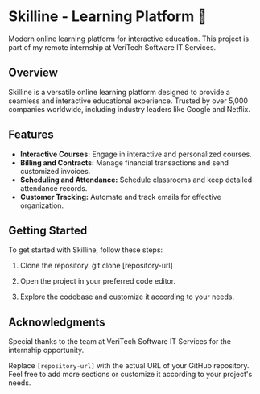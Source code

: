 # Skilline - Learning Platform 🚀
Modern online learning platform for interactive education. This project is part of my remote internship at VeriTech Software IT Services.

## Overview
Skilline is a versatile online learning platform designed to provide a seamless and interactive educational experience. Trusted by over 5,000 companies worldwide, including industry leaders like Google and Netflix.

## Features
- **Interactive Courses:** Engage in interactive and personalized courses.
- **Billing and Contracts:** Manage financial transactions and send customized invoices.
- **Scheduling and Attendance:** Schedule classrooms and keep detailed attendance records.
- **Customer Tracking:** Automate and track emails for effective organization.

## Getting Started
To get started with Skilline, follow these steps:

1. Clone the repository.
   git clone [repository-url]

2. Open the project in your preferred code editor.

3. Explore the codebase and customize it according to your needs.

## Acknowledgments
Special thanks to the team at VeriTech Software IT Services for the internship opportunity.

Replace `[repository-url]` with the actual URL of your GitHub repository. Feel free to add more sections or customize it according to your project's needs.

